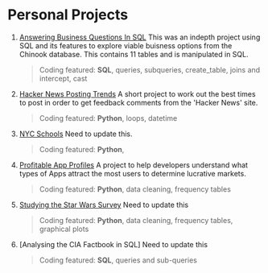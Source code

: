 # Personal Projects

1) [Answering Business Questions In SQL](https://github.com/adbandy/Personal-Projects/blob/main/Answering%20Business%20Questions%20In%20SQL.ipynb)
This was an indepth project using SQL and its features to explore viable buisness options from the Chinook database. This contains 11 tables and is manipulated in SQL. 

	> Coding featured: **SQL**, queries, subqueries, create_table, joins and intercept, cast

2) [Hacker News Posting Trends](https://github.com/adbandy/Personal-Projects/blob/main/Hacker%20News%20Posting%20Trends.ipynb)
A short project to work out the best times to post in order to get feedback comments from the 'Hacker News' site.
  
	> Coding featured: **Python**, loops, datetime

3) [NYC Schools](https://github.com/adbandy/Personal-Projects/blob/main/NYC%20Schools.ipynb)
Need to update this.
  
	> Coding featured: **Python**,

4) [Profitable App Profiles](https://github.com/adbandy/Personal-Projects/blob/main/Profitable%20App%20Profiles.ipynb)
A project to help developers understand what types of Apps attract the most users to determine lucrative markets.
  
	> Coding featured: **Python**, data cleaning, frequency tables

5) [Studying the Star Wars Survey](https://github.com/adbandy/Personal-Projects/blob/main/Studying%20the%20Star%20Wars%20Survey.ipynb)
Need to update this

	> Coding featured: **Python**, data cleaning, frequency tables, graphical plots
	
6) [Analysing the CIA Factbook in SQL]
Need to update this

	> Coding featured: **SQL**, queries and sub-queries
